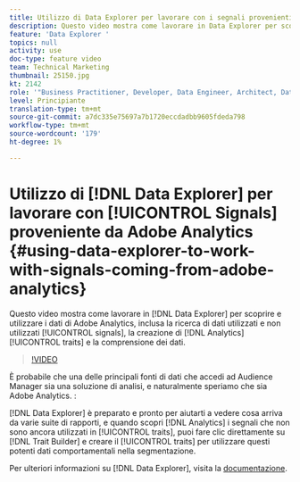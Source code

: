 ```yaml
---
title: Utilizzo di Data Explorer per lavorare con i segnali provenienti da Adobe Analytics
description: Questo video mostra come lavorare in Data Explorer per scoprire e utilizzare i dati di Adobe Analytics, inclusa la ricerca di segnali usati e non utilizzati, la creazione di caratteristiche di Analytics e la comprensione dei dati.
feature: 'Data Explorer '
topics: null
activity: use
doc-type: feature video
team: Technical Marketing
thumbnail: 25150.jpg
kt: 2142
role: '"Business Practitioner, Developer, Data Engineer, Architect, Data Architect, Administrator, Leader"'
level: Principiante
translation-type: tm+mt
source-git-commit: a7dc335e75697a7b1720eccdadbb9605fdeda798
workflow-type: tm+mt
source-wordcount: '179'
ht-degree: 1%

---
```



# Utilizzo di [!DNL Data Explorer] per lavorare con [!UICONTROL Signals] proveniente da Adobe Analytics {#using-data-explorer-to-work-with-signals-coming-from-adobe-analytics}

Questo video mostra come lavorare in [!DNL Data Explorer] per scoprire e utilizzare i dati di Adobe Analytics, inclusa la ricerca di dati utilizzati e non utilizzati [!UICONTROL signals], la creazione di [!DNL Analytics] [!UICONTROL traits] e la comprensione dei dati.

>[!VIDEO](https://video.tv.adobe.com/v/25150/?quality=12)

È probabile che una delle principali fonti di dati che accedi ad Audience Manager sia una soluzione di analisi, e naturalmente speriamo che sia Adobe Analytics. :

[!DNL Data Explorer] è preparato e pronto per aiutarti a vedere cosa arriva da varie suite di rapporti, e quando scopri  [!DNL Analytics] i segnali che non sono ancora utilizzati in  [!UICONTROL traits], puoi fare clic direttamente su  [!DNL Trait Builder] e creare il  [!UICONTROL traits] per utilizzare questi potenti dati comportamentali nella segmentazione.

Per ulteriori informazioni su [!DNL Data Explorer], visita la [documentazione](https://experiencecloud.adobe.com/resources/help/en_US/aam/data-explorer.html).